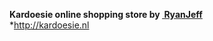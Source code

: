 <b>Kardoesie online shopping store</b><strong> by&nbsp;<a href="http://lrjbrual.com"> RyanJeff</a></strong><br />
*http://kardoesie.nl
